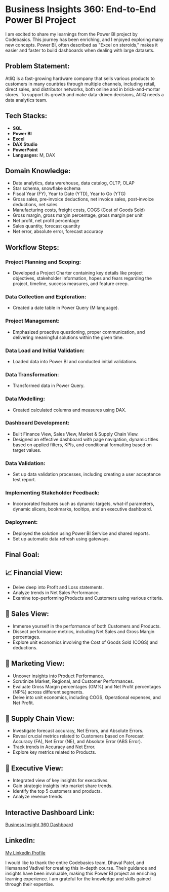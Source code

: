 # Business Insights 360: End-to-End Power BI Project

I am excited to share my learnings from the Power BI project by Codebasics. This journey has been enriching, and I enjoyed exploring many new concepts. Power BI, often described as "Excel on steroids," makes it easier and faster to build dashboards when dealing with large datasets.

## Problem Statement:
AtliQ is a fast-growing hardware company that sells various products to customers in many countries through multiple channels, including retail, direct sales, and distributor networks, both online and in brick-and-mortar stores. To support its growth and make data-driven decisions, AtliQ needs a data analytics team.

## Tech Stacks:
- **SQL**
- **Power BI**
- **Excel**
- **DAX Studio**
- **PowerPoint**
- **Languages:** M, DAX

## Domain Knowledge:
- Data analytics, data warehouse, data catalog, OLTP, OLAP
- Star schema, snowflake schema
- Fiscal Year (FY), Year to Date (YTD), Year to Go (YTG)
- Gross sales, pre-invoice deductions, net invoice sales, post-invoice deductions, net sales
- Manufacturing costs, freight costs, COGS (Cost of Goods Sold)
- Gross margin, gross margin percentage, gross margin per unit
- Net profit, net profit percentage
- Sales quantity, forecast quantity
- Net error, absolute error, forecast accuracy

## Workflow Steps:

### Project Planning and Scoping:
- Developed a Project Charter containing key details like project objectives, stakeholder information, hopes and fears regarding the project, timeline, success measures, and feature creep.

### Data Collection and Exploration:
- Created a date table in Power Query (M language).

### Project Management:
- Emphasized proactive questioning, proper communication, and delivering meaningful solutions within the given time.

### Data Load and Initial Validation:
- Loaded data into Power BI and conducted initial validations.

### Data Transformation:
- Transformed data in Power Query.

### Data Modelling:
- Created calculated columns and measures using DAX.

### Dashboard Development:
- Built Finance View, Sales View, Market & Supply Chain View.
- Designed an effective dashboard with page navigation, dynamic titles based on applied filters, KPIs, and conditional formatting based on target values.

### Data Validation:
- Set up data validation processes, including creating a user acceptance test report.

### Implementing Stakeholder Feedback:
- Incorporated features such as dynamic targets, what-if parameters, dynamic slicers, bookmarks, tooltips, and an executive dashboard.

### Deployment:
- Deployed the solution using Power BI Service and shared reports.
- Set up automatic data refresh using gateways.

## Final Goal:

## 📈 Financial View:
- Delve deep into Profit and Loss statements.
- Analyze trends in Net Sales Performance.
- Examine top-performing Products and Customers using various criteria.

## 💼 Sales View:
- Immerse yourself in the performance of both Customers and Products.
- Dissect performance metrics, including Net Sales and Gross Margin percentages.
- Explore unit economics involving the Cost of Goods Sold (COGS) and deductions.

## 📣 Marketing View:
- Uncover insights into Product Performance.
- Scrutinize Market, Regional, and Customer Performances.
- Evaluate Gross Margin percentages (GM%) and Net Profit percentages (NP%) across different segments.
- Delve into unit economics, including COGS, Operational expenses, and Net Profit.

## 🚚 Supply Chain View:
- Investigate forecast accuracy, Net Errors, and Absolute Errors.
- Reveal crucial metrics related to Customers based on Forecast Accuracy (FA), Net Error (NE), and Absolute Error (ABS Error).
- Track trends in Accuracy and Net Error.
- Explore key metrics related to Products.

## 🤵 Executive View:
- Integrated view of key insights for executives.
- Gain strategic insights into market share trends.
- Identify the top 5 customers and products.
- Analyze revenue trends.

## Interactive Dashboard Link:
[Business Insight 360 Dashboard](https://app.powerbi.com/view?r=eyJrIjoiNjliNjNlZTctODU3Zi00YTIyLWI1NDktYjU4OWU5ZDg0OGNkIiwidCI6ImM2ZTU0OWIzLTVmNDUtNDAzMi1hYWU5LWQ0MjQ0ZGM1YjJjNCJ9)

## LinkedIn:
[My LinkedIn Profile](#)

I would like to thank the entire Codebasics team, Dhaval Patel, and Hemanand Vadivel for creating this in-depth course. Their guidance and insights have been invaluable, making this Power BI project an enriching learning experience. I am grateful for the knowledge and skills gained through their expertise.


